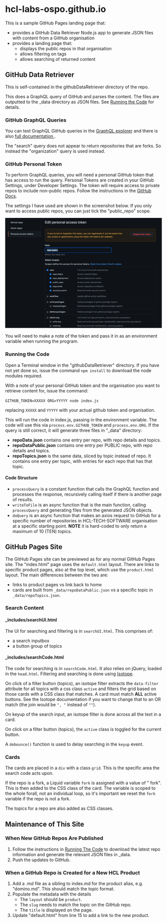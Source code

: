 # hcl-labs-ospo.github.io

This is a sample GitHub Pages landing page that:
- provides a GitHub Data Retriever Node.js app to generate JSON files with content from a GitHub organisation
- provides a landing page that:
  - displays the public repos in that organisation
  - allows filtering on tags
  - allows searching of returned content

## GitHub Data Retriever

This is self-contained in the githubDataRetriever directory of the repo.

This does a GraphQL query of GitHub and parses the content. The files are outputted to the _data directory as JSON files. See [Running the Code](#running-the-code) for details.

### GitHub GraphQL Queries

You can test GraphQL GitHub queries in the [GraphQL explorer](https://docs.github.com/en/free-pro-team@latest/graphql/overview/explorer) and there is also [full documentation ](https://docs.github.com/en/free-pro-team@latest/graphql/reference/objects).

The "search" query does not appear to return repositories that are forks. So instead the "organization" query is used instead.

### GitHub Personal Token

To perform GraphQL queries, you will need a personal GitHub token that has access to run the query. Personal Tokens are created in your GitHub Settings, under Developer Settings. The token will require access to private repos to include non-public repos. Follow the instructions in the [GitHub Docs](https://docs.github.com/en/free-pro-team@latest/github/authenticating-to-github/creating-a-personal-access-token).

The settings I have used are shown in the screenshot below. If you only want to access public repos, you can just tick the "public_repo" scope.

![github_token](images/github_personal_token.png)

You will need to make a note of the token and pass it in as an environment variable when running the program.

### Running the Code

Open a Terminal window in the "githubDataRetriever" directory. If you have not yet done so, issue the command `npm install` to download the node modules required.

With a note of your personal GitHub token and the organisation you want to retrieve content for, issue the command:

`GITHUB_TOKEN=XXXXX ORG=YYYYY node index.js`

replacing `XXXXX` and `YYYYY` with your actual github token and organisation.

This will run the code in index.js, passing in the environment variable. The code will use this via `process.env.GITHUB_TOKEN` and `process.env.ORG`. If the query is still correct, it will generate three files in "_data" directory:
- **repoData.json** contains one entry per repo, with repo details and topics.
- **repoDataPublic.json** contains one entry per PUBLIC repo, with repo details and topics.
- **repoTopics.json** is the same data, sliced by topic instead of repo. It contains one entry per topic, with entries for each repo that has that topic.

#### Code Structure

- `processQuery` is a constant function that calls the GraphQL function and processes the response, recursively calling itself if there is another page of results.
- `writeToFile` is an async function that is the main function, calling `processQuery` and generating files from the generated JSON objects.
- `doQuery` is an async function that makes an axios request to GitHub for a specific number of repositories in HCL-TECH-SOFTWARE organisation at a specific starting point. **NOTE** it is hard-coded to only return a maximum of 10 (TEN) topics.

## GitHub Pages Site

The GitHub Pages site can be previewed as for any normal GitHub Pages site. The "index.html" page uses the `default.html` layout. There are links to specific product pages, also at the top level, which use the `product.html` layout. The main differences between the two are:
- links to product pages vs link back to home
- cards are built from `_data/repoDataPublic.json` vs a specific topic in `_data/repoTopics.json`.

### Search Content

#### _includes/searchUI.html

The UI for searching and filtering is in `searchUI.html`. This comprises of:
- a search inputbox
- a button group of topics

#### _includes/searchCode.html

The code for searching is in `searchCode.html`. It also relies on jQuery, loaded in the `head.html`. Filtering and searching is done using [Isotope](https://isotope.metafizzy.co/extras.html).

On click of a filter button (topics), an isotope filter extracts the `data-filter` attribute for all topics with a css class `active` and filters the grid based on those cards with a CSS class that matches. A card must match **ALL** active buttons. See the Isotope documentation if you want to change that to an OR match (the join would be `", "` instead of `""`).

On keyup of the search input, an isotope filter is done across all the text in a card.

On click on a filter button (topics), the `active` class is toggled for the current button.

A `debounce()` function is used to delay searching in the `keyup` event.

### Cards

The cards are placed in a `div` with a class `grid`. This is the specific area the search code acts upon. 

If the repo is a fork, a Liquid variable `fork` is assigned with a value of " fork". This is then added to the CSS class of the card. The variable is scoped to the whole forall, not an individual loop, so it's important we reset the `fork` variable if the repo is not a fork.

The topics for a repo are also added as CSS classes.

## Maintenance of This Site

### When New GitHub Repos Are Published

1. Follow the instructions in [Running The Code](#running-the-code) to download the latest repo information and generate the relevant JSON files in _data.
2. Push the updates to GitHub.

### When a GitHub Repo is Created for a New HCL Product

1. Add a .md file as a sibling to index.md for the product alias, e.g. "domino.md". This should match the topic format.
2. Populate the metadata with the details
   - The `layout` should be `product`.
   - The `slug` needs to match the topic on the GitHub repo.
   - The `title` is displayed on the page.
3. Update "default.html" from line 15 to add a link to the new product.